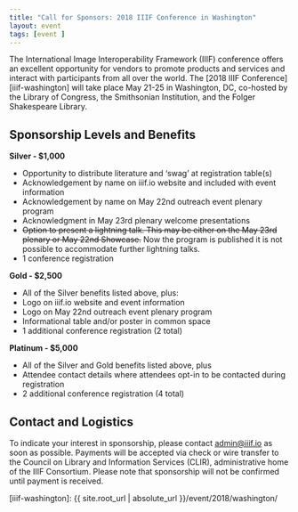 ```yaml
---
title: "Call for Sponsors: 2018 IIIF Conference in Washington"
layout: event
tags: [event ]
---
```


The International Image Interoperability Framework (IIIF) conference offers an excellent opportunity for vendors to promote products and services and interact with participants from all over the world. The [2018 IIIF Conference][iiif-washington] will take place May 21-25 in Washington, DC, co-hosted by the Library of Congress, the Smithsonian Institution, and the Folger Shakespeare Library.

## Sponsorship Levels and Benefits

**Silver - $1,000**

 * Opportunity to distribute literature and ‘swag’ at registration table(s)
 * Acknowledgement by name on iiif.io website and included with event information
 * Acknowledgement by name on May 22nd outreach event plenary program
 * Acknowledgment in May 23rd plenary welcome presentations
 * ~~Option to present a lightning talk. This may be either on the May 23rd plenary or May 22nd Showcase.~~ Now the program is published it is not possible to accommodate further lightning talks.
 * 1 conference registration

**Gold - $2,500**

 * All of the Silver benefits listed above, plus:
 * Logo on iiif.io website and event information
 * Logo on May 22nd outreach event plenary program
 * Informational table and/or poster in common space
 * 1 additional conference registration (2 total)

**Platinum - $5,000**

 * All of the Silver and Gold benefits listed above, plus
 * Attendee contact details where attendees opt-in to be contacted during registration
 * 2 additional conference registration (4 total)

## Contact and Logistics

To indicate your interest in sponsorship, please contact admin@iiif.io as soon as possible. Payments will be accepted via check or wire transfer to the Council on Library and Information Services (CLIR), administrative home of the IIIF Consortium. Please note that sponsorship will not be confirmed until payment is received.

[iiif-washington]: {{ site.root_url | absolute_url }}/event/2018/washington/

